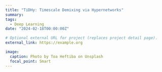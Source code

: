 ```yaml
---
title: "TiDHy: Timescale Demixing via Hypernetworks"
summary: 
tags:
  - Deep Learning
date: "2024-02-18T00:00:00Z"

# Optional external URL for project (replaces project detail page).
external_link: https://example.org

image:
  caption: Photo by Toa Heftiba on Unsplash
  focal_point: Smart
---
```

